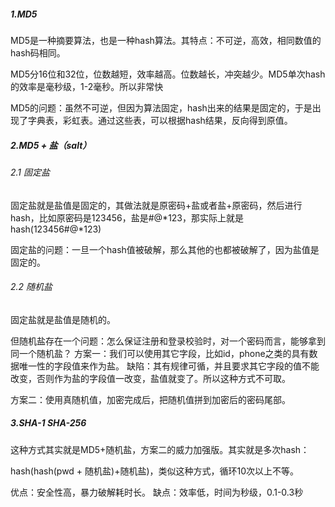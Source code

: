 ##### 1.MD5

MD5是一种摘要算法，也是一种hash算法。其特点：不可逆，高效，相同数值的hash码相同。

MD5分16位和32位，位数越短，效率越高。位数越长，冲突越少。MD5单次hash的效率是毫秒级，1-2毫秒。所以非常快

MD5的问题：虽然不可逆，但因为算法固定，hash出来的结果是固定的，于是出现了字典表，彩虹表。通过这些表，可以根据hash结果，反向得到原值。

##### 2.MD5 + 盐（salt）

###### 2.1 固定盐

固定盐就是盐值是固定的，其做法就是原密码+盐或者盐+原密码，然后进行hash，比如原密码是123456，盐是#@*123，那实际上就是hash(123456#@*123)

固定盐的问题：一旦一个hash值被破解，那么其他的也都被破解了，因为盐值是固定的。

###### 2.2 随机盐

固定盐就是盐值是随机的。

但随机盐存在一个问题：怎么保证注册和登录校验时，对一个密码而言，能够拿到同一个随机盐？
方案一：我们可以使用其它字段，比如id，phone之类的具有数据唯一性的字段值来作为盐。
缺陷：其有规律可循，并且要求其它字段的值不能改变，否则作为盐的字段值一改变，盐值就变了。所以这种方式不可取。

方案二：使用真随机值，加密完成后，把随机值拼到加密后的密码尾部。

##### 3.SHA-1 SHA-256

这种方式其实就是MD5+随机盐，方案二的威力加强版。其实就是多次hash：

hash(hash(pwd + 随机盐)+随机盐)，类似这种方式，循环10次以上不等。

优点：安全性高，暴力破解耗时长。
缺点：效率低，时间为秒级，0.1-0.3秒

